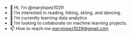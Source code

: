 - 👋 Hi, I’m @marylopez1029
- 👀 I’m interested in reading, hiking, skiing, and dancing.
- 🌱 I’m currently learning data analytics
- 💞️ I’m looking to collaborate on machine learning projects.
- 📫 How to reach me marylopez1029@gmail.com

<!---
marylopez1029/marylopez1029 is a ✨ special ✨ repository because its `README.md` (this file) appears on your GitHub profile.
You can click the Preview link to take a look at your changes.
--->
